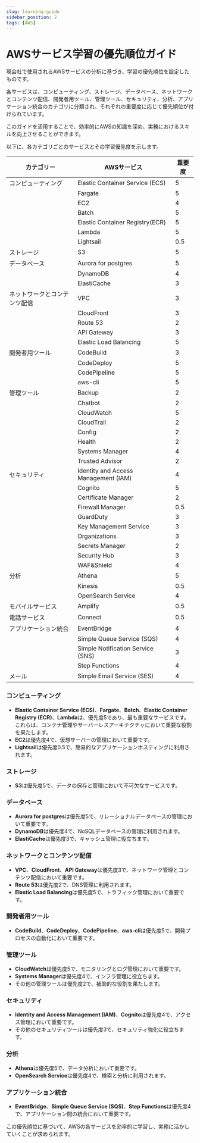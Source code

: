 ```yaml
---
slug: learning-guide
sidebar_position: 2
tags: [AWS]
---
```


# AWSサービス学習の優先順位ガイド

現会社で使用されるAWSサービスの分析に基づき、学習の優先順位を設定したものです。

各サービスは、コンピューティング、ストレージ、データベース、ネットワークとコンテンツ配信、開発者用ツール、管理ツール、セキュリティ、分析、アプリケーション統合のカテゴリに分類され、それぞれの重要度に応じて優先順位が付けられています。

このガイドを活用することで、効率的にAWSの知識を深め、実務におけるスキルを向上させることができます。

以下に、各カテゴリごとのサービスとその学習優先度を示します。

|  カテゴリー              | AWSサービス                                     |  重要度   |
| -------------- | ------------------------------------ | --- |
| コンピューティング      | Elastic Container Service (ECS)      | 5   |
|                | Fargate                              | 5   |
|                | EC2                                  | 4   |
|                | Batch                                | 5   |
|                | Elastic Container Registry(ECR)      | 5   |
|                | Lambda                               | 5   |
|                | Lightsail                            | 0.5 |
| ストレージ          | S3                                   | 5   |
| データベース         | Aurora for postgres                  | 5   |
|                | DynamoDB                             | 4   |
|                | ElastiCache                          | 3   |
| ネットワークとコンテンツ配信 | VPC                                  | 3   |
|                | CloudFront                           | 3   |
|                | Route 53                             | 2   |
|                | API Gateway                          | 3   |
|                | Elastic Load Balancing               | 5   |
| 開発者用ツール        | CodeBuild                            | 3   |
|                | CodeDeploy                           | 5   |
|                | CodePipeline                         | 5   |
|                | aws-cli                              | 5   |
| 管理ツール          | Backup                               | 2   |
|                | Chatbot                              | 2   |
|                | CloudWatch                           | 5   |
|                | CloudTrail                           | 2   |
|                | Config                               | 2   |
|                | Health                               | 2   |
|                | Systems Manager                      | 4   |
|                | Trusted Advisor                      | 2   |
| セキュリティ         | Identity and Access Management (IAM) | 4   |
|                | Cognito                              | 5   |
|                | Certificate Manager                  | 2   |
|                | Firewall Manager                     | 0.5 |
|                | GuardDuty                            | 3   |
|                | Key Management Service               | 3   |
|                | Organizations                        | 3   |
|                | Secrets Manager                      | 2   |
|                | Security Hub                         | 3   |
|                | WAF&Shield                           | 4   |
| 分析             | Athena                               | 5   |
|                | Kinesis                              | 0.5 |
|                | OpenSearch Service                   | 4   |
| モバイルサービス       | Amplify                              | 0.5 |
| 電話サービス         | Connect                              | 0.5 |
| アプリケーション統合     | EventBridge                          | 4   |
|                | Simple Queue Service (SQS)           | 4   |
|                | Simple Notification Service (SNS)    | 3   |
|                | Step Functions                       | 4   |
| メール            | Simple Email Service (SES)           | 4   |

### コンピューティング
- **Elastic Container Service (ECS)**、**Fargate**、**Batch**、**Elastic Container Registry (ECR)**、**Lambda**は、優先度5であり、最も重要なサービスです。これらは、コンテナ管理やサーバーレスアーキテクチャにおいて重要な役割を果たします。
- **EC2**は優先度4で、仮想サーバーの管理において重要です。
- **Lightsail**は優先度0.5で、簡易的なアプリケーションホスティングに利用されます。

### ストレージ
- **S3**は優先度5で、データの保存と管理において不可欠なサービスです。

### データベース
- **Aurora for postgres**は優先度5で、リレーショナルデータベースの管理において重要です。
- **DynamoDB**は優先度4で、NoSQLデータベースの管理に利用されます。
- **ElastiCache**は優先度3で、キャッシュ管理に役立ちます。

### ネットワークとコンテンツ配信
- **VPC**、**CloudFront**、**API Gateway**は優先度3で、ネットワーク管理とコンテンツ配信において重要です。
- **Route 53**は優先度2で、DNS管理に利用されます。
- **Elastic Load Balancing**は優先度5で、トラフィック管理において重要です。

### 開発者用ツール
- **CodeBuild**、**CodeDeploy**、**CodePipeline**、**aws-cli**は優先度5で、開発プロセスの自動化において重要です。

### 管理ツール
- **CloudWatch**は優先度5で、モニタリングとログ管理において重要です。
- **Systems Manager**は優先度4で、インフラ管理に役立ちます。
- その他の管理ツールは優先度2で、補助的な役割を果たします。

### セキュリティ
- **Identity and Access Management (IAM)**、**Cognito**は優先度4で、アクセス管理において重要です。
- その他のセキュリティツールは優先度3で、セキュリティ強化に役立ちます。

### 分析
- **Athena**は優先度5で、データ分析において重要です。
- **OpenSearch Service**は優先度4で、検索と分析に利用されます。

### アプリケーション統合
- **EventBridge**、**Simple Queue Service (SQS)**、**Step Functions**は優先度4で、アプリケーション間の統合において重要です。

この優先順位に基づいて、AWSの各サービスを効率的に学習し、実務に活かしていくことが求められます。